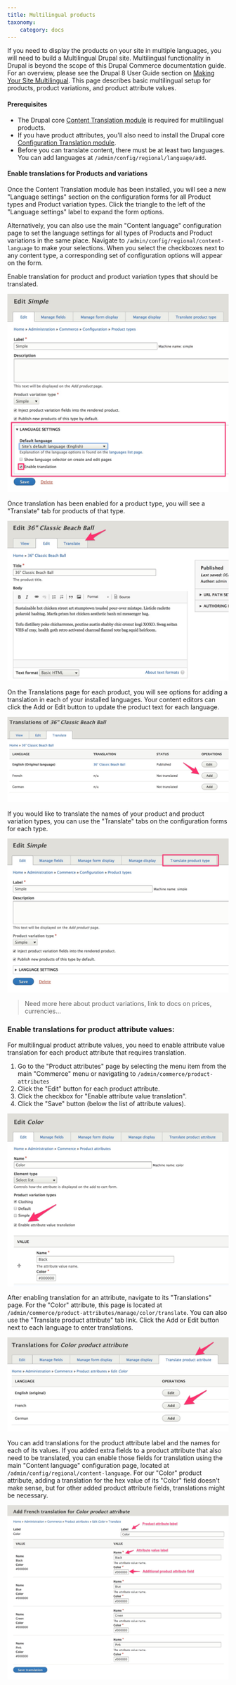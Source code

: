 ```yaml
---
title: Multilingual products
taxonomy:
    category: docs
---
```


If you need to display the products on your site in multiple languages, you will need to build a Multilingual Drupal site. Multilingual functionality in Drupal is beyond the scope of this Drupal Commerce documentation guide. For an overview, please see the Drupal 8 User Guide section on [Making Your Site Multilingual]. This page describes basic multilingual setup for products, product variations, and product attribute values.

#### Prerequisites
- The Drupal core [Content Translation module] is required for multilingual products.
- If you have product attributes, you'll also need to install the Drupal core [Configuration Translation module].
- Before you can translate content, there must be at least two languages. You can add languages at `/admin/config/regional/language/add`.

#### Enable translations for Products and variations
Once the Content Translation module has been installed, you will see a new "Language settings" section on the configuration forms for all Product types and Product variation types. Click the triangle to the left of the "Language settings" label to expand the form options.

Alternatively, you can also use the main "Content language" configuration page to set the language settings for all types of Products and Product variations in the same place. Navigate to `/admin/config/regional/content-language` to make your selections. When you select the checkboxes next to any content type, a corresponding set of configuration options will appear on the form.

Enable translation for product and product variation types that should be translated.

![Language settings for product types](../../images/multilingual-products-1.jpg)

Once translation has been enabled for a product type, you will see a "Translate" tab for products of that type.

![Translate tab for product](../../images/multilingual-products-2.jpg)

On the Translations page for each product, you will see options for adding a translation in each of your installed languages. Your content editors can click the Add or Edit button to update the product text for each language.

![Edit translations for a product](../../images/multilingual-products-3.jpg)

If you would like to translate the names of your product and product variation types, you can use the "Translate" tabs on the configuration forms for each type.

![Edit product type name](../../images/multilingual-products-4.jpg)

>Need more here about product variations, link to docs on prices, currencies...

### Enable translations for product attribute values:
For multilingual product attribute values, you need to enable attribute value translation for each product attribute that requires translation.
1. Go to the "Product attributes" page by selecting the menu item from the main "Commerce" menu or navigating to `/admin/commerce/product-attributes`
2. Click the "Edit" button for each product attribute.
3. Click the checkbox for "Enable attribute value translation".
4. Click the "Save" button (below the list of attribute values).

![Enable product attribute translation](../../images/multilingual-products-5.jpg)

After enabling translation for an attribute, navigate to its "Translations" page. For the "Color" attribute, this page is located at `/admin/commerce/product-attributes/manage/color/translate`. You can also use the "Translate product attribute" tab link. Click the Add or Edit button next to each language to enter translations.

![Enter product attribute translations](../../images/multilingual-products-6.jpg)

You can add translations for the product attribute label and the names for each of its values. If you added extra fields to a product attribute that also need to be translated, you can enable those fields for translation using the main "Content language" configuration page, located at `/admin/config/regional/content-language`. For our "Color" product attribute, adding a translation for the hex value of its "Color" field doesn't make sense, but for other added product attribute fields, translations might be necessary.

![Add product attribute translations](../../images/multilingual-products-7.jpg)


[Making Your Site Multilingual]: https://www.drupal.org/docs/user_guide/en/multilingual-chapter.html
[Content Translation module]: https://www.drupal.org/docs/8/core/modules/content-translation/overview
[Configuration Translation module]: https://www.drupal.org/docs/8/core/modules/config-translation
